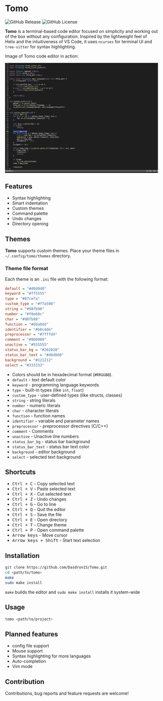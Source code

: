 # Tomo

![GitHub Release](https://img.shields.io/github/v/release/Dasdron15/Tomo?color=blue)
![GitHub License](https://img.shields.io/github/license/Dasdron15/Tomo?color=blue)

**Tomo** is a terminal-based code editor focused on simplicity and working out of the box without any configuration. Inspired by the lightweight feel of Helix and the intuitiveness of VS Code, it uses `ncurses` for terminal UI and `tree-sitter` for syntax highlighting.

Image of Tomo code editor in action:

![Screenshot](./assets/preview.png)

## Features

- Syntax highlighting
- Smart indentation
- Custom themes
- Command palette
- Undo changes
- Directory opening

## Themes

**Tomo** supports custom themes. Place your theme files in `~/.config/tomo/themes` directory.

### Theme file format

Each theme is an `.ini` file with the following format:

```ini
default = "#d0d0d0"
keyword = "#ff5555"
type = "#87cefa"
custom_type = "#ffa500"
string = "#98fb98"
number = "#f0e68c"
char = "#98fb98"
function = "#dda0dd"
identifier = "#b0c4de"
preprocessor = "#7fffd4"
comment = "#808080"
unactive = "#555555"
status_bar_bg = "#202020"
status_bar_text = "#d0d0d0"
background = "#121212"
select = "#333333"
```

- Colors should be in hexadecimal format (`#RRGGBB`).
- `default` - text default color  
- `keyword` - programming language keywords  
- `type` - built-in types (like `int`, `float`)  
- `custom_type` - user-defined types (like structs, classes)  
- `string` - string literals  
- `number` - numeric literals  
- `char` - character literals  
- `function` - function names  
- `identifier` - variable and parameter names  
- `preprocessor` - preprocessor directives (C/C++)  
- `comment` - Comments
- `unactive` - Unactive line numbers 
- `status_bar_bg` - status bar background  
- `status_bar_text` - status bar text color  
- `background` - editor background  
- `select` - selected text background

## Shortcuts

- <kbd>Ctrl + C</kbd> - Copy selected text
- <kbd>Ctrl + V</kbd> - Paste selected text
- <kbd>Ctrl + X</kbd> - Cut selected text
- <kbd>Ctrl + Z</kbd> - Undo changes
- <kbd>Ctrl + G</kbd> - Go to line
- <kbd>Ctrl + Q</kbd> - Quit the editor
- <kbd>Ctrl + S</kbd> - Save the file
- <kbd>Ctrl + E</kbd> - Open directory
- <kbd>Ctrl + T</kbd> - Change theme
- <kbd>Ctrl + P</kbd> - Open command palette
- <kbd>Arrow keys</kbd> - Move cursor
- <kbd>Arrow keys + Shift</kbd> - Start text selection

## Installation

```sh
git clone https://github.com/Dasdron15/Tomo.git
cd <path/to/tomo>
make
sudo make install
```

`make` builds the editor and `sudo make install` installs it system-wide

## Usage 

```sh
tomo <path/to/project>
```

## Planned features

- config file support
- Mouse support
- Syntax highlighting for more languages
- Auto-completion
- Vim mode

## Contribution

Contributions, bug reports and feature requests are welcome!
